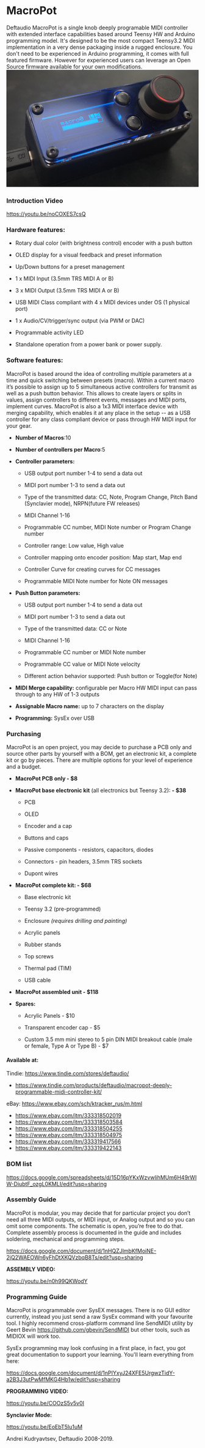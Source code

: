 # MacroPot

Deftaudio MacroPot is a single knob deeply programable MIDI controller with extended interface capabilities based around Teensy HW and Arduino programming model. It's designed to be the most compact Teensy3.2 MIDI implementation in a very dense packaging inside a rugged enclosure. You don't need to be experienced in Arduino programming, it comes with full featured firmware. However for experienced users can leverage an Open Source firmware available for your own modifications.
![MacroPot assembled photo](https://github.com/Deftaudio/MacroPot/raw/master/Photos/angledview1.JPG)
  

### Introduction Video

https://youtu.be/noCOXES7csQ

  

### Hardware features:

  

- Rotary dual color (with brightness control) encoder with a push button

- OLED display for a visual feedback and preset information

- Up/Down buttons for a preset management

- 1 x MIDI Input (3.5mm TRS MIDI A or B)

- 3 x MIDI Output (3.5mm TRS MIDI A or B)

- USB MIDI Class compliant with 4 x MIDI devices under OS (1 physical port)

- 1 x Audio/CV/trigger/sync output (via PWM or DAC)

- Programmable activity LED

- Standalone operation from a power bank or power supply.

  

### Software features:

MacroPot is based around the idea of controlling multiple parameters at a time and quick switching between presets (macro). Within a current macro it’s possible to assign up to 5 simultaneous active controllers for transmit as well as a push button behavior. This allows to create layers or splits in values, assign controllers to different events, messages and MIDI ports, implement curves. MacroPot is also a 1x3 MIDI interface device with merging capability, which enables it at any place in the setup -- as a USB controller for any class compliant device or pass through HW MIDI input for your gear.

- **Number of Macros**:10
 

- **Number of controllers per Macro**:5

 
- **Controller parameters:**

	- USB output port number 1-4 to send a data out

	- MIDI port number 1-3 to send a data out

	- Type of the transmitted data: CC, Note, Program Change, Pitch Band (Synclavier mode), NRPN(future FW releases)

	- MIDI Channel 1-16

	- Programmable CC number, MIDI Note number or Program Change number

	- Controller range: Low value, High value

	- Controller mapping onto encoder position: Map start, Map end

	- Controller Curve for creating curves for CC messages

	- Programmable MIDI Note number for Note ON messages

  

- **Push Button parameters:**

	- USB output port number 1-4 to send a data out

	- MIDI port number 1-3 to send a data out

	- Type of the transmitted data: CC or Note

	- MIDI Channel 1-16

	- Programmable CC number or MIDI Note number

	- Programmable CC value or MIDI Note velocity

	- Different action behavior supported: Push button or Toggle(for Note)

 
- **MIDI Merge capability:** configurable per Macro HW MIDI input can pass through to any HW of 1-3 outputs

- **Assignable Macro name:** up to 7 characters on the display


- **Programming:** SysEx over USB

  

  

### Purchasing

MacroPot is an open project, you may decide to purchase a PCB only and source other parts by yourself with a BOM, get an electronic kit, a complete kit or go by pieces. There are multiple options for your level of experience and a budget.

  

- **MacroPot PCB only - $8**

- **MacroPot base electronic kit** (all electronics but Teensy 3.2): **- $38**

	- PCB

	- OLED

	- Encoder and a cap

	- Buttons and caps

	- Passive components - resistors, capacitors, diodes

	- Connectors - pin headers, 3.5mm TRS sockets

	- Dupont wires

- **MacroPot complete kit: - $68**

	- Base electronic kit

	- Teensy 3.2 (pre-programmed)

	- Enclosure *_(requires drilling and painting)_*

	- Acrylic panels

	- Rubber stands

	- Top screws

	- Thermal pad (TIM)
	
	- USB cable

  

- **MacroPot assembled unit - $118**

  

- **Spares:**

	- Acrylic Panels - $10

	- Transparent encoder cap - $5

	- Custom 3.5 mm mini stereo to 5 pin DIN MIDI breakout cable (male or female, Type A or Type B) - $7

  

#### **Available at:**

Tindie: https://www.tindie.com/stores/deftaudio/

- https://www.tindie.com/products/deftaudio/macropot-deeply-programmable-midi-controller-kit/

eBay: https://www.ebay.com/sch/ktracker_rus/m.html

- https://www.ebay.com/itm/333318502019
- https://www.ebay.com/itm/333318503584
- https://www.ebay.com/itm/333318504255
- https://www.ebay.com/itm/333318504975
- https://www.ebay.com/itm/333319417566
- https://www.ebay.com/itm/333319422143

  

### BOM list

https://docs.google.com/spreadsheets/d/15D16pYKxWzvwlihMUm6H49rWIW-DiubtF_ozgL0KMLI/edit?usp=sharing

  

### Assembly Guide

MacroPot is modular, you may decide that for particular project you don’t need all three MIDI outputs, or MIDI input, or Analog output and so you can omit some components. The schematic is open, you’re free to do that. Complete assembly process is documented in the guide and includes soldering, mechanical and programming steps.

  

https://docs.google.com/document/d/1nHQZJlmbKfMoiNE-2jQ2WAEOWn6yFhDtXKQVzbqB8Ts/edit?usp=sharing

  

**ASSEMBLY VIDEO:**

https://youtu.be/n0h99QKWodY

  

### Programming Guide

MacroPot is programmable over SysEX messages. There is no GUI editor currently, instead you just send a raw SysEx command with your favourite tool. I highly recommend cross-platform command line SendMIDI utility by Geert Bevin https://github.com/gbevin/SendMIDI but other tools, such as MIDIOX will work too.

SysEx programming may look confusing in a first place, in fact, you got great documentation to support your learning. You'll learn everything from here:

  
https://docs.google.com/document/d/1nPIYxyJ24XFE5UrgwzTidY-a2B3J3utPwMfMKG4Hb1w/edit?usp=sharing


**PROGRAMMING VIDEO:**

https://youtu.be/COOzS5v5v0I
  

**Synclavier Mode:**

https://youtu.be/EoEbT5Iu1uM

  

Andrei Kudryavtsev, Deftaudio 2008-2019.
